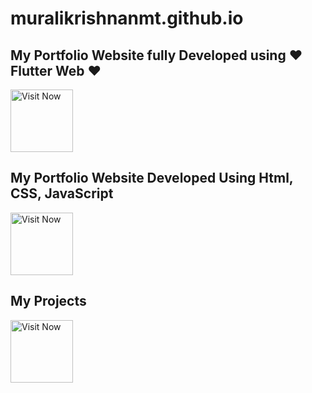 # muralikrishnanmt.github.io

## My Portfolio Website fully Developed using ❤️ Flutter Web ❤️

[<img src="https://www.printinlondon.co.uk/blog/wp-content/uploads/2017/07/visit-website-button.png"
     alt="Visit Now"
     height="100">](https://muralikrishnanmt.github.io/)
     
     
## My Portfolio Website Developed Using Html, CSS, JavaScript

[<img src="https://t3.ftcdn.net/jpg/00/29/12/82/360_F_29128252_Rz89tqXdBHNf0MArR4hadKLEcTZ5gbRy.jpg"
     alt="Visit Now"
     height="100">](http://www.muralikrishnan.ga)     
     
     
## My Projects

[<img src="http://www.clker.com/cliparts/n/k/M/B/n/L/project-button-md.png"
     alt="Visit Now"
     height="100">](http://www.muralikrishnan.ga/projects)          
